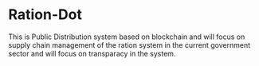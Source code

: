# Ration-Dot
This is Public Distribution system based on blockchain and will focus on supply chain management of the ration system in the current government sector and will focus on transparacy in the system.
